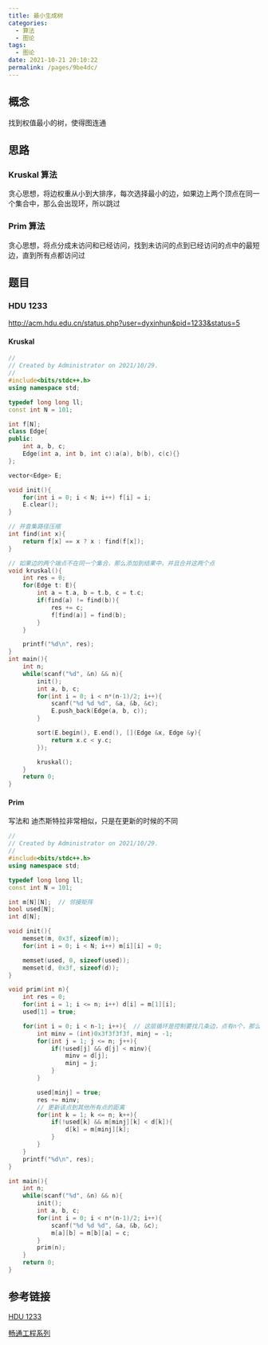 ```yaml
---
title: 最小生成树
categories: 
  - 算法
  - 图论
tags: 
  - 图论
date: 2021-10-21 20:10:22
permalink: /pages/9be4dc/
---
```


## 概念

找到权值最小的树，使得图连通

## 思路

### Kruskal 算法

贪心思想，将边权重从小到大排序，每次选择最小的边，如果边上两个顶点在同一个集合中，那么会出现环，所以跳过

### Prim 算法

贪心思想，将点分成未访问和已经访问，找到未访问的点到已经访问的点中的最短边，直到所有点都访问过
## 题目

### HDU 1233

http://acm.hdu.edu.cn/status.php?user=dyxinhun&pid=1233&status=5

#### Kruskal

```cpp
//
// Created by Administrator on 2021/10/29.
//
#include<bits/stdc++.h>
using namespace std;

typedef long long ll;
const int N = 101;

int f[N];
class Edge{
public:
    int a, b, c;
    Edge(int a, int b, int c):a(a), b(b), c(c){}
};

vector<Edge> E;

void init(){
    for(int i = 0; i < N; i++) f[i] = i;
    E.clear();
}

// 并查集路径压缩
int find(int x){
    return f[x] == x ? x : find(f[x]);
}

// 如果边的两个端点不在同一个集合，那么添加到结果中，并且合并这两个点
void kruskal(){
    int res = 0;
    for(Edge t: E){
        int a = t.a, b = t.b, c = t.c;
        if(find(a) != find(b)){
            res += c;
            f[find(a)] = find(b);
        }
    }

    printf("%d\n", res);
}
int main(){
    int n;
    while(scanf("%d", &n) && n){
        init();
        int a, b, c;
        for(int i = 0; i < n*(n-1)/2; i++){
            scanf("%d %d %d", &a, &b, &c);
            E.push_back(Edge(a, b, c));
        }

        sort(E.begin(), E.end(), [](Edge &x, Edge &y){
            return x.c < y.c;
        });

        kruskal();
    }
    return 0;
}


```

#### Prim

写法和 迪杰斯特拉非常相似，只是在更新的时候的不同

```cpp
//
// Created by Administrator on 2021/10/29.
//
#include<bits/stdc++.h>
using namespace std;

typedef long long ll;
const int N = 101;

int m[N][N];  // 邻接矩阵
bool used[N];
int d[N];

void init(){
    memset(m, 0x3f, sizeof(m));
    for(int i = 0; i < N; i++) m[i][i] = 0;

    memset(used, 0, sizeof(used));
    memset(d, 0x3f, sizeof(d));
}

void prim(int n){
    int res = 0;
    for(int i = 1; i <= n; i++) d[i] = m[1][i];
    used[1] = true;

    for(int i = 0; i < n-1; i++){  // 这层循环是控制要找几条边，点有n个，那么边的数量一定是 n-1
        int minv = (int)0x3f3f3f3f, minj = -1;
        for(int j = 1; j <= n; j++){
            if(!used[j] && d[j] < minv){
                minv = d[j];
                minj = j;
            }
        }

        used[minj] = true;
        res += minv;
        // 更新该点到其他所有点的距离
        for(int k = 1; k <= n; k++){
            if(!used[k] && m[minj][k] < d[k]){
                d[k] = m[minj][k];
            }
        }
    }
    printf("%d\n", res);
}

int main(){
    int n;
    while(scanf("%d", &n) && n){
        init();
        int a, b, c;
        for(int i = 0; i < n*(n-1)/2; i++){
            scanf("%d %d %d", &a, &b, &c);
            m[a][b] = m[b][a] = c;
        }
        prim(n);
    }
    return 0;
}


```

## 参考链接

[HDU 1233](https://blog.csdn.net/hurmishine/article/details/52095527)

[畅通工程系列](https://blog.csdn.net/lesileqin/article/details/98992506)
